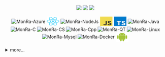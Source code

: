 <!--Hello
<h2><img src="https://emojis.slackmojis.com/emojis/images/1531849430/4246/blob-sunglasses.gif?1531849430" width="30"/> Hi 👋 , I'm MonRá! <img src="https://media.giphy.com/media/12oufCB0MyZ1Go/giphy.gif" width="50"></h2>
-->

<div>
  </p>
  <div align="center">
   <a href="https://www.facebook.com/ramon.chaib" target="_blank"><img src="https://img.shields.io/badge/-Facebook-%230077B5?style=for-the-badge&logo=facebook&logoColor=white" target="_blank"></a> 
  <a href="https://www.instagram.com/monrapps/" target="_blank"><img src="https://img.shields.io/badge/-Instagram-%23E4405F?style=for-the-badge&logo=instagram&logoColor=white" target="_blank"></a>
  <a href="https://www.linkedin.com/in/ramon-chaib-27007635/" target="_blank"><img src="https://img.shields.io/badge/-LinkedIn-%230077B5?style=for-the-badge&logo=linkedin&logoColor=white" target="_blank"></a>   
</div>
  
 <div style="display: inline_block" align="center"><br>
  <img align="center" alt="MonRa-Azure" height="30" width="40" src="https://cdn.jsdelivr.net/gh/devicons/devicon/icons/azure/azure-original.svg">
  <img align="center" alt="MonRa-React" height="30" width="40" src="https://raw.githubusercontent.com/devicons/devicon/master/icons/react/react-original.svg">
  <img align="center" alt="MonRa-NodeJs" height="30" width="40" src="https://cdn.jsdelivr.net/gh/devicons/devicon/icons/nodejs/nodejs-original.svg">
  <img align="center" alt="MonRa-Js" height="30" width="40" src="https://raw.githubusercontent.com/devicons/devicon/master/icons/javascript/javascript-original.svg">     <img align="center" alt="MonRa-Ts" height="30" width="40" src="https://raw.githubusercontent.com/devicons/devicon/master/icons/typescript/typescript-original.svg">
  <img align="center" alt="MonRa-Java" height="30" width="40" src="https://cdn.jsdelivr.net/gh/devicons/devicon/icons/java/java-original.svg">
  <img align="center" alt="MonRa-C" height="30" width="40" src="https://cdn.jsdelivr.net/gh/devicons/devicon/icons/c/c-original.svg">
  <img align="center" alt="MonRa-CS" height="30" width="40" src="https://cdn.jsdelivr.net/gh/devicons/devicon/icons/csharp/csharp-original.svg">
  <img align="center" alt="MonRa-Cpp" height="30" width="40" src="https://cdn.jsdelivr.net/gh/devicons/devicon/icons/cplusplus/cplusplus-original.svg">
  <img align="center" alt="MonRa-QT" height="30" width="40" src="https://cdn.jsdelivr.net/gh/devicons/devicon/icons/qt/qt-original.svg">
  <img align="center" alt="MonRa-Linux" height="30" width="40" src="https://cdn.jsdelivr.net/gh/devicons/devicon/icons/linux/linux-original.svg">
  <img align="center" alt="MonRa-Mysql" height="30" width="40" src="https://cdn.jsdelivr.net/gh/devicons/devicon/icons/mysql/mysql-original.svg">
  <img align="center" alt="MonRa-Docker" height="30" width="40" src="https://cdn.jsdelivr.net/gh/devicons/devicon/icons/docker/docker-original.svg">  
  <img align="center" alt="MonRa-Android" height="30" width="40" src="https://github.com/devicons/devicon/blob/master/icons/android/android-original.svg">
  
</div>
</a>

</br>
<!--
[![github activity graph](https://activity-graph.herokuapp.com/graph?username=monrapps&theme=chartreuse-dark)](https://github.com/monrapps/)
-->
<div>
<details>
      <summary>more...</summary>
      
<!--
### <img src="https://media.giphy.com/media/VgCDAzcKvsR6OM0uWg/giphy.gif" width="50"> A little more about me...  

```javascript
const monra = {
    pronouns: "He" | "Him",
    code: ["any"],
    askMeAbout: ["any"],
    technologies: {
        backEnd: {
            js: ["any"],
        },
        mobileApp: {
            native: ["Android Development"]
        },
        devOps: ["AWS", "Docker🐳", "Route53", "Nginx"],
        databases: ["mongo", "MySql", "sqlite"],
        misc: ["Firebase", "Socket.IO", "selenium", "open-cv", "php", "SuiteApp"]
    },
    architecture: ["Serverless Architecture", "Progressive web applications", "Single page applications"],
    currentFocus: "Building Robots to ease opertations",
    funFact: "There are two ways to write error-free programs; only the third one works"
};
```
-->

---
<!--START_SECTION:waka-->
![Code Time](http://img.shields.io/badge/Code%20Time-487%20hrs%2038%20mins-blue)

![Profile Views](http://img.shields.io/badge/Profile%20Views-1-blue)

![Lines of code](https://img.shields.io/badge/From%20Hello%20World%20I%27ve%20Written-741.9%20thousand%20lines%20of%20code-blue)

**🐱 My GitHub Data** 

> 📦 34.2 kB Used in GitHub's Storage 
 > 
> 🏆 687 Contributions in the Year 2024
 > 
> 🚫 Not Opted to Hire
 > 
> 📜 24 Public Repositories 
 > 
> 🔑 17 Private Repositories 
 > 
**I'm an Early 🐤** 

```text
🌞 Morning                1937 commits        █████████░░░░░░░░░░░░░░░░   35.21 % 
🌆 Daytime                2613 commits        ████████████░░░░░░░░░░░░░   47.50 % 
🌃 Evening                831 commits         ████░░░░░░░░░░░░░░░░░░░░░   15.11 % 
🌙 Night                  120 commits         █░░░░░░░░░░░░░░░░░░░░░░░░   02.18 % 
```
📅 **I'm Most Productive on Wednesday** 

```text
Monday                   1015 commits        █████░░░░░░░░░░░░░░░░░░░░   18.45 % 
Tuesday                  938 commits         ████░░░░░░░░░░░░░░░░░░░░░   17.05 % 
Wednesday                1244 commits        ██████░░░░░░░░░░░░░░░░░░░   22.61 % 
Thursday                 1071 commits        █████░░░░░░░░░░░░░░░░░░░░   19.47 % 
Friday                   756 commits         ███░░░░░░░░░░░░░░░░░░░░░░   13.74 % 
Saturday                 298 commits         █░░░░░░░░░░░░░░░░░░░░░░░░   05.42 % 
Sunday                   179 commits         █░░░░░░░░░░░░░░░░░░░░░░░░   03.25 % 
```


📊 **This Week I Spent My Time On** 

```text
🕑︎ Time Zone: America/Sao_Paulo

💬 Programming Languages: 
TypeScript               10 hrs 50 mins      ██████████████░░░░░░░░░░░   57.00 % 
YAML                     2 hrs 57 mins       ████░░░░░░░░░░░░░░░░░░░░░   15.50 % 
Markdown                 1 hr 35 mins        ██░░░░░░░░░░░░░░░░░░░░░░░   08.35 % 
Nginx                    1 hr 29 mins        ██░░░░░░░░░░░░░░░░░░░░░░░   07.81 % 
Other                    41 mins             █░░░░░░░░░░░░░░░░░░░░░░░░   03.65 % 

🔥 Editors: 
VS Code                  19 hrs 2 mins       █████████████████████████   100.00 % 

🐱‍💻 Projects: 
wlm-backend              11 hrs 30 mins      ███████████████░░░░░░░░░░   60.47 % 
wlm-infra                5 hrs 13 mins       ███████░░░░░░░░░░░░░░░░░░   27.46 % 
Markdown                 1 hr 59 mins        ███░░░░░░░░░░░░░░░░░░░░░░   10.44 % 
wlm-frontend             18 mins             ░░░░░░░░░░░░░░░░░░░░░░░░░   01.63 % 

💻 Operating System: 
Linux                    17 hrs 2 mins       ██████████████████████░░░   89.56 % 
Windows                  1 hr 59 mins        ███░░░░░░░░░░░░░░░░░░░░░░   10.44 % 
```

**I Mostly Code in C++** 

```text
C++                      8 repos             ████░░░░░░░░░░░░░░░░░░░░░   16.33 % 
C                        8 repos             ████░░░░░░░░░░░░░░░░░░░░░   16.33 % 
TypeScript               4 repos             ██░░░░░░░░░░░░░░░░░░░░░░░   08.16 % 
HTML                     3 repos             ██░░░░░░░░░░░░░░░░░░░░░░░   06.12 % 
MQL5                     2 repos             █░░░░░░░░░░░░░░░░░░░░░░░░   04.08 % 
```



**Timeline**

![Lines of Code chart](https://raw.githubusercontent.com/monrapps/monrapps/master/assets/bar_graph.png)


 Last Updated on 06/03/2024 01:24:18 UTC
<!--END_SECTION:waka-->
